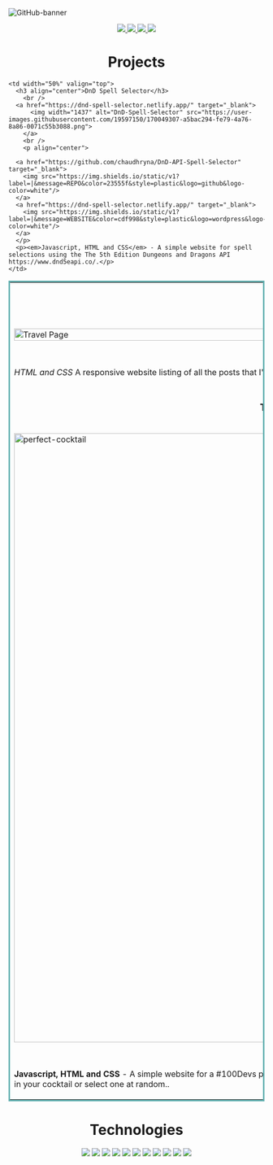 ![GitHub-banner](https://user-images.githubusercontent.com/19597150/170040589-92e5d106-719b-4455-b7b2-4bf69279f52e.jpeg)

<p align="center">
<a href="https://nancychaudhry.com" target="_blank">
    <img src="https://img.shields.io/static/v1?label=|&message=WEBSITE&color=23555f&style=plastic&logo=react&logo-color=white"/>
  </a>
  <a href="https://www.linkedin.com/in/nancy-chaudhry14/" target="_blank">
    <img src="https://img.shields.io/static/v1?label=|&message=LINKED-IN&color=cdf998&style=plastic&logo=linkedin&logo-color=white"/>
  </a>
  <a href="https://twitter.com/Ch14Nancy" target="_blank">
    <img src="https://img.shields.io/static/v1?label=|&message=TWITTER&color=23555f&style=plastic&logo=twitter&logo-color=white"/>
  </a>
  <a href="https://angel.co/u/nancy-chaudhry" target="_blank">
      <img src="https://img.shields.io/static/v1?label=|&message=ANGEL-LIST&color=cdf998&style=plastic&logo=angellist&logo-color=white"/>
  </a>
</p>


<h1 align="center">Projects</h1>

<table bordercolor="#66b2b2">
  <tr>
    <td width="50%" valign="top">
      <h3 align="center">Travel Page</h3>
        <br />
        <a href="https://chaudhryna.github.io/travel-page/" target="_blank">
            <img src="images/gif1.gif" width="100%" alt="Travel Page"/>
        </a>
        <br />
        <p align="center">
     <a href="https://github.com/chaudhryna/travel-page" target="_blank">
       <img src="https://img.shields.io/static/v1?label=|&message=REPO&color=23555f&style=plastic&logo=github&logo-color=white"/>
    </a>  
     <a href="https://chaudhryna.github.io/travel-page/" target="_blank">
    <img src="https://img.shields.io/static/v1?label=|&message=WEBSITE&color=cdf998&style=plastic&logo=wordpress&logo-color=white"/>
  </a>
      </p>
      <p><em>HTML and CSS</em> A responsive website listing of all the posts that I've been stationed at while working at the Department of State using just HTML and CSS!</p>
    </td>
    
    
    <td width="50%" valign="top">
      <h3 align="center">DnD Spell Selector</h3>
        <br />
      <a href="https://dnd-spell-selector.netlify.app/" target="_blank">
          <img width="1437" alt="DnD-Spell-Selector" src="https://user-images.githubusercontent.com/19597150/170049307-a5bac294-fe79-4a76-8a86-0071c55b3088.png">
        </a>
        <br />
        <p align="center">
          
      <a href="https://github.com/chaudhryna/DnD-API-Spell-Selector" target="_blank">
        <img src="https://img.shields.io/static/v1?label=|&message=REPO&color=23555f&style=plastic&logo=github&logo-color=white"/>
      </a>
      <a href="https://dnd-spell-selector.netlify.app/" target="_blank">
        <img src="https://img.shields.io/static/v1?label=|&message=WEBSITE&color=cdf998&style=plastic&logo=wordpress&logo-color=white"/>
      </a>
      </p>
      <p><em>Javascript, HTML and CSS</em> - A simple website for spell selections using the The 5th Edition Dungeons and Dragons API https://www.dnd5eapi.co/.</p>
    </td>
  </tr>
  
  <tr>
    <td width="50%" valign="top">
      <h3 align="center">The Perfect Cocktail App</h3>
      <br />
        <a target="_blank" href="https://pick-a-cocktail.netlify.app/">
          <img width="1198" alt="perfect-cocktail" src="https://user-images.githubusercontent.com/19597150/170053923-354250a0-1b38-46cb-8da6-15f3e214571a.png">
        </a>
      <br />
        <p align="center">
  <a href="https://github.com/chaudhryna/cocktail-api" target="_blank">
    <img src="https://img.shields.io/static/v1?label=|&message=REPO&color=23555f&style=plastic&logo=github&logo-color=white"/>
  </a>
  <a href="https://pick-a-cocktail.netlify.app/" target="_blank">
    <img src="https://img.shields.io/static/v1?label=|&message=WEBSITE&color=cdf998&style=plastic&logo=wordpress&logo-color=white"/>
  </a>
      </p>
        <p><strong>Javascript, HTML and CSS</strong> - A simple website for a #100Devs project that uses the https://www.thecocktaildb.com/ API to search for cocktails. You can type in your cocktail or select one at random..</p>
    </td>
    <td width="50%" valign="top">
      <h3 align="center">Things I Learned</h3>
        <br />
        <a target="_blank" href="https://github.com/chaudhryna/Django201">
          <img width="591" alt="things-I-learned" src="https://user-images.githubusercontent.com/19597150/170175972-bdc38f4b-1502-4e09-b35a-e072090f5913.png">
        </a>
        <br />
        
        <p align="center">
        <a href="https://github.com/chaudhryna/Django201" target="_blank">
            <img src="https://img.shields.io/static/v1?label=|&message=REPO&color=23555f&style=plastic&logo=github&logo-color=white"/>
        </a>
        </p>
        <p><em>The app uses Django, Python, jQuery, Pillow, sorl-thumbnails and Tailwind CSS.</em> -A social media app with user authentication where users can make posts, follow other users and update their own profile.</p>
    </td>
  </tr>
</table>

<h1 align="center">Technologies</h1>


<p align="center">
    <img src="https://img.shields.io/static/v1?label=|&message=HTML5&color=23555f&style=plastic&logo=html5"/>
    <img src="https://img.shields.io/static/v1?label=|&message=CSS3&color=285f65&style=plastic&logo=css3"/>
    <img src="https://img.shields.io/static/v1?label=|&message=SASS&color=2b625f&style=plastic&logo=sass"/>
    <img src="https://img.shields.io/static/v1?label=|&message=BOOTSTRAP&color=316c5e&style=plastic&logo=bootstrap"/>
    <img src="https://img.shields.io/static/v1?label=|&message=JAVASCRIPT&color=3c7f5d&style=plastic&logo=javascript"/>
    <img src="https://img.shields.io/static/v1?label=|&message=REACT.JS&color=4a935c&style=plastic&logo=react"/>
<!--     <img src="https://img.shields.io/static/v1?label=|&message=TYPESCRIPT&color=4a935c&style=plastic&logo=typescript"/> -->
    <img src="https://img.shields.io/static/v1?label=|&message=PYTHON&color=52985b&style=plastic&logo=python"/>
    <img src="https://img.shields.io/static/v1?label=|&message=WORDPRESS&color=cdd148&style=plastic&logo=wordpress"/>
    <img src="https://img.shields.io/static/v1?label=|&message=MONGO-DB&color=cdd148&style=plastic&logo=mongodb"/>
    <img src="https://img.shields.io/static/v1?label=|&message=EXPRESS&color=bbb111&style=plastic&logo=express"/>
    <img src="https://img.shields.io/static/v1?label=|&message=GIT&color=cbb148&style=plastic&logo=git"/>
</p>
